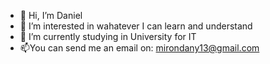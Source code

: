 - 👋 Hi, I’m Daniel
- 👀 I’m interested in wahatever I can learn and understand
- 🌱 I’m currently studying in University for IT
- 📫You can send me an email on: mirondany13@gmail.com

<!---
Dan4ik7/Dan4ik7 is a ✨ special ✨ repository because its `README.md` (this file) appears on your GitHub profile.
You can click the Preview link to take a look at your changes.
--->
